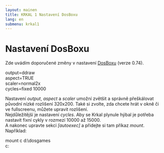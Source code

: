 ```yaml
---
layout: mainen
title: KRKAL 1 Nastavení DosBoxu
lang: en
submenu: krkal1
---
```

# Nastavení DosBoxu

Zde uvádím doporučené změny v nastavení [DosBoxu](http://www.dosbox.com/) (verze 0.74).

output=ddraw  
aspect=TRUE  
scaler=normal2x  
cycles=fixed 10000  

Nastavení *output*, *aspect* a *scaler* umožní zvětšit a správně přeškálovat původní nízké rozlišení 320x200. Také si zvolte, zda chcete hrát v okně či ve fullscreenu, můžete upravit rozlišení.  
Nejdůležitější je nastavení *cycles*. Aby se Krkal plynule hýbal je potřeba nastavit fixní cykly v rozmezí 10000 až 15000.  
A nakonec upravte sekci *\[autoexec\]* a přidejte si tam příkaz *mount*. Například:

mount c d:\dosgames  
c: